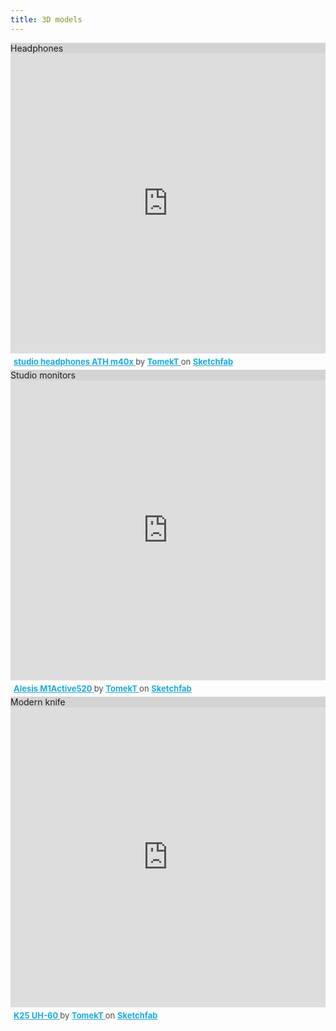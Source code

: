 ```yaml
---
title: 3D models
---
```


<div class="panel panel-default" style=" scroll-snap-align: center;"> 
  <div class="panel-heading"  style="background-color: lightgrey">Headphones</div>
  <div class="panel-body"><div class="sketchfab-embed-wrapper"> <iframe title="studio headphones ATH m40x" frameborder="0" allowfullscreen mozallowfullscreen="true" webkitallowfullscreen="true" allow="autoplay; fullscreen; xr-spatial-tracking" xr-spatial-tracking execution-while-out-of-viewport execution-while-not-rendered web-share width="100%" height="480" src="https://sketchfab.com/models/46233822f4a74664af41bb674a126f0a/embed"> </iframe> <p style="font-size: 13px; font-weight: normal; margin: 5px; color: #4A4A4A;"> <a href="https://sketchfab.com/3d-models/studio-headphones-ath-m40x-46233822f4a74664af41bb674a126f0a?utm_medium=embed&utm_campaign=share-popup&utm_content=46233822f4a74664af41bb674a126f0a" target="_blank" style="font-weight: bold; color: #1CAAD9;"> studio headphones ATH m40x </a> by <a href="https://sketchfab.com/TomekT?utm_medium=embed&utm_campaign=share-popup&utm_content=46233822f4a74664af41bb674a126f0a" target="_blank" style="font-weight: bold; color: #1CAAD9;"> TomekT </a> on <a href="https://sketchfab.com?utm_medium=embed&utm_campaign=share-popup&utm_content=46233822f4a74664af41bb674a126f0a" target="_blank" style="font-weight: bold; color: #1CAAD9;">Sketchfab</a></p></div></div>
</div>

<div class="panel panel-default" style=" scroll-snap-align: center;"> 
  <div class="panel-heading" style="background-color: lightgrey">Studio monitors</div>
  <div class="panel-body"><div class="sketchfab-embed-wrapper"> <iframe title="Alesis M1Active520" frameborder="0" allowfullscreen mozallowfullscreen="true" webkitallowfullscreen="true" allow="autoplay; fullscreen; xr-spatial-tracking" xr-spatial-tracking execution-while-out-of-viewport execution-while-not-rendered web-share width="100%" height="480" src="https://sketchfab.com/models/18a71b4b292243c5a6e926c788242754/embed"> </iframe> <p style="font-size: 13px; font-weight: normal; margin: 5px; color: #4A4A4A;"> <a href="https://sketchfab.com/3d-models/alesis-m1active520-18a71b4b292243c5a6e926c788242754?utm_medium=embed&utm_campaign=share-popup&utm_content=18a71b4b292243c5a6e926c788242754" target="_blank" style="font-weight: bold; color: #1CAAD9;"> Alesis M1Active520 </a> by <a href="https://sketchfab.com/TomekT?utm_medium=embed&utm_campaign=share-popup&utm_content=18a71b4b292243c5a6e926c788242754" target="_blank" style="font-weight: bold; color: #1CAAD9;"> TomekT </a> on <a href="https://sketchfab.com?utm_medium=embed&utm_campaign=share-popup&utm_content=18a71b4b292243c5a6e926c788242754" target="_blank" style="font-weight: bold; color: #1CAAD9;">Sketchfab</a></p></div></div>
</div>

<div class="panel panel-default" style=" scroll-snap-align: center;"> 
  <div class="panel-heading" style="background-color: lightgrey">Modern knife</div>
  <div class="panel-body"><div class="sketchfab-embed-wrapper"> <iframe title="K25 UH-60" frameborder="0" allowfullscreen mozallowfullscreen="true" webkitallowfullscreen="true" allow="autoplay; fullscreen; xr-spatial-tracking" xr-spatial-tracking execution-while-out-of-viewport execution-while-not-rendered web-share width="100%" height="480" src="https://sketchfab.com/models/c5ec330b419148efb811974393312f70/embed"> </iframe> <p style="font-size: 13px; font-weight: normal; margin: 5px; color: #4A4A4A;"> <a href="https://sketchfab.com/3d-models/k25-uh-60-c5ec330b419148efb811974393312f70?utm_medium=embed&utm_campaign=share-popup&utm_content=c5ec330b419148efb811974393312f70" target="_blank" style="font-weight: bold; color: #1CAAD9;"> K25 UH-60 </a> by <a href="https://sketchfab.com/TomekT?utm_medium=embed&utm_campaign=share-popup&utm_content=c5ec330b419148efb811974393312f70" target="_blank" style="font-weight: bold; color: #1CAAD9;"> TomekT </a> on <a href="https://sketchfab.com?utm_medium=embed&utm_campaign=share-popup&utm_content=c5ec330b419148efb811974393312f70" target="_blank" style="font-weight: bold; color: #1CAAD9;">Sketchfab</a></p></div></div>
</div>
